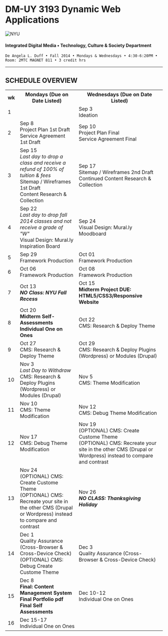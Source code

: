 # DM-UY 3193 Dynamic Web Applications

![NYU](http://ws2.polishedsolid.com/de/nyu_soe_logo.png)
#### Integrated Digital Media • Technology, Culture & Society Department

    De Angela L. Duff • Fall 2014 • Mondays & Wednesdays • 4:30-6:20PM • Room: 2MTC MAGNET 811 • 3 credit hrs

---

## SCHEDULE OVERVIEW

<table>
    <tr>
        <th>wk</th>
        <th>Mondays (Due on Date Listed)</th>
        <th>Wednesdays (Due on Date Listed)</th>
    </tr>
    <tr>
        <td>1</td>
        <td></td>
        <td>Sep 3<br>Ideation</td>
    </tr>
    <tr>
        <td>2</td>
        <td>Sep 8<br>Project Plan 1st Draft<br>Service Agreement 1st Draft</td>
        <td>Sep 10<br>Project Plan Final<br>Service Agreement Final</td>
    </tr>
    <tr>
        <td>3</td>
        <td>Sep 15<br><i>Last day to drop a class and receive a refund of 100% of tuition &amp; fees</i><br>Sitemap / Wireframes 1st Draft<br>Content Research &amp; Collection</td>
        <td>Sep 17<br>Sitemap / Wireframes 2nd Draft<br>Continued Content Research &amp; Collection</td>
    </tr>
    <tr>
        <td>4</td>
        <td>Sep 22<br><i>Last day to drop fall 2014 classes and not receive a grade of "W"</i><br>Visual Design: Mural.ly Inspiration Board</td>
        <td>Sep 24<br>Visual Design: Mural.ly Moodboard</td>
    </tr>
    <tr>
        <td>5</td>
        <td>Sep 29<br>Framework Production</td>
        <td>Oct 01<br>Framework Production</td>
    </tr>
    <tr>
        <td>6</td>
        <td>Oct 06<br>Framework Production</td>
        <td>Oct 08<br>Framework Production</td>
    </tr>
    <tr>
        <td>7</td>
        <td>Oct 13<br><strong><i>NO Class: NYU Fall Recess</i></strong></td>
        <td>Oct 15<br><strong>Midterm Project DUE: HTML5/CSS3/Responsive Website</strong></td>
    </tr>
    <tr>
        <td>8</td>
        <td>Oct 20<br><strong>Midterm Self-Assessments<br>Individual One on Ones</strong></td>
        <td>Oct 22<br>CMS: Research &amp; Deploy Theme</td>
    </tr>
    <tr>
        <td>9</td>
        <td>Oct 27<br>CMS: Research &amp; Deploy Theme</td>
        <td>Oct 29<br>CMS: Research &amp; Deploy Plugins (Wordpress) or Modules (Drupal)</td>
    </tr>
    <tr>
        <td>10</td>
        <td>Nov 3<br><i>Last Day to Withdraw</i><br>CMS: Research &amp; Deploy Plugins (Wordpress) or Modules (Drupal)</td>
        <td>Nov 5<br>CMS: Theme Modification</td>
    </tr>
    <tr>
        <td>11</td>
        <td>Nov 10<br>CMS: Theme Modification</td>
        <td>Nov 12<br>CMS: Debug Theme Modification</td>
    </tr>
    <tr>
        <td>12</td>
        <td>Nov 17<br>CMS: Debug Theme Modification</td>
        <td>Nov 19<br>(OPTIONAL) CMS: Create Custome Theme<br>
        (OPTIONAL) CMS: Recreate your site in the other CMS (Drupal or Wordpress) instead to compare and contrast</td>
    </tr>
    <tr>
        <td>13</td>
        <td>Nov 24<br>(OPTIONAL) CMS: Create Custome Theme<br>
        (OPTIONAL) CMS: Recreate your site in the other CMS (Drupal or Wordpress) instead to compare and contrast</td>
        <td>Nov 26<br><strong><i>NO CLASS: Thanksgiving Holiday</i></strong></td>
    </tr>
    <tr>
        <td>14</td>
        <td>Dec 1<br>Quality Assurance (Cross-Browser &amp; Cross-Device Check)<br>(OPTIONAL) CMS: Debug Create Custome Theme</td>
        <td>Dec 3<br>Quality Assurance (Cross-Browser &amp; Cross-Device Check)</td>
    </tr>
    <tr>
        <td>15</td>
        <td>Dec 8<br><strong>Final: Content Management System<br>Final Portfolio pdf<br>Final Self Assessments</strong></td>
        <td>Dec 10-12<br>Individual One on Ones</td>
    </tr>
    <tr>
        <td>16</td>
        <td colspan="2">Dec 15-17<br>Individual One on Ones</td>
    </tr>
</table>
